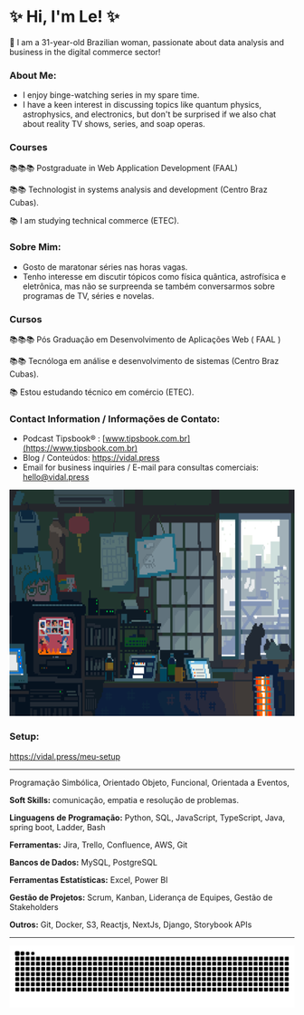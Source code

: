 # ✨ Hi, I'm Le! ✨

<div>
    
📌 I am a 31-year-old Brazilian woman, passionate about data analysis and business in the digital commerce sector!
</div>   

### About Me:

- I enjoy binge-watching series in my spare time.
- I have a keen interest in discussing topics like quantum physics, astrophysics, and electronics, but don't be surprised if we also chat about reality TV shows, series, and soap operas.

### Courses

📚📚📚 Postgraduate in Web Application Development (FAAL)

📚📚 Technologist in systems analysis and development (Centro Braz Cubas).

📚 I am studying technical commerce (ETEC).


### Sobre Mim:
- Gosto de maratonar séries nas horas vagas.
- Tenho interesse em discutir tópicos como física quântica, astrofísica e eletrônica, mas não se surpreenda se também conversarmos sobre programas de TV, séries e novelas.

### Cursos

📚📚📚 Pós Graduação em Desenvolvimento de Aplicações Web ( FAAL )

📚📚 Tecnóloga em análise e desenvolvimento de sistemas (Centro Braz Cubas).

📚 Estou estudando técnico em comércio (ETEC).

### Contact Information / Informações de Contato:

- Podcast Tipsbook® : [www.tipsbook.com.br](https://www.tipsbook.com.br)
- Blog / Conteúdos: https://vidal.press
- Email for business inquiries / E-mail para consultas comerciais: hello@vidal.press

<div align="center">
  <img src="banner.gif" width="100%" height="400px">
</div>

<h3 align="left"> Setup: </h3>
<a href="https://vidal.press/meu-setup/">https://vidal.press/meu-setup</a>

---

Programação Simbólica, Orientado Objeto, Funcional,  Orientada a Eventos, 

**Soft Skills:**
comunicação, empatia e resolução de problemas.

**Linguagens de Programação:**
Python, SQL, JavaScript, TypeScript, Java, spring boot,  Ladder, Bash

**Ferramentas:**
Jira, Trello, Confluence, AWS, Git

**Bancos de Dados:**
MySQL, PostgreSQL

**Ferramentas Estatísticas:**
Excel, Power BI

**Gestão de Projetos:** 
Scrum, Kanban, Liderança de Equipes, Gestão de Stakeholders

**Outros:**
Git, Docker, S3, Reactjs, NextJs, Django, Storybook APIs

---

<picture>
  <source media="(prefers-color-scheme: dark)" srcset="https://raw.githubusercontent.com/davinyleticia/davinyleticia/output/github-contribution-grid-snake-dark.svg">
  <source media="(prefers-color-scheme: light)" srcset="https://raw.githubusercontent.com/davinyleticia/davinyleticia/output/github-contribution-grid-snake.svg">
  <img alt="github contribution grid snake animation" src="https://raw.githubusercontent.com/davinyleticia/davinyleticia/output/github-contribution-grid-snake.svg">
</picture>



